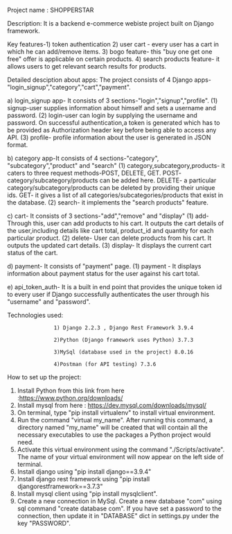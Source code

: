 Project name : SHOPPERSTAR

Description: It is a backend e-commerce webiste project built on Django framework.

Key features-1) token authentication
2) user cart - every user has a cart in which he can add/remove items. 
3) bogo feature- this "buy one get one free" offer is applicable on certain products. 
4) search products feature- it allows users to get relevant search results for products. 


Detailed desciption about apps: The project consists of 4 Django apps-"login_signup","category","cart","payment".

a) login_signup app- It consists of 3 sections-"login","signup","profile".
                    (1) signup-user supplies information about himself and sets a username and password.
                    (2) login-user can login by supplying the username and password. On successful authentication,a token is generated                                 which has to be provided as Authorization header key before being able to access any API. 
                    (3) profile- profile information about the user is generated in JSON format. 
                    
b) category app-It consists of 4 sections-"category", "subcategory","product" and "search"
                    (1) category,subcategory,products- it caters to three request methods-POST, DELETE, GET.
                                  POST- category/subcategory/products can be added here.
                                  DELETE- a particular category/subcategory/products can be deleted by providing their unique ids.
                                  GET- it gives a list of all categories/subcategories/products that exist in the database.
                    (2) search- it implements the "search products" feature.
                  
c) cart- It consists of 3 sections-"add","remove" and "display"
                    (1) add- Through this, user can add products to his cart. It outputs the cart details of the user,including details                         like cart total, product_id and quantity for each particular product.
                    (2) delete- User can delete products from his cart. It outputs the updated cart details.
                    (3) display- It displays the current cart status of the cart.
                    
d) payment- It consists of "payment" page. 
                    (1) payment - It displays information about payment status for the user against his cart total.
                    
e) api_token_auth- It is a built in end point that provides the unique token id to every user if Django successfully authenticates the user through his "username" and "password".

                    


Technologies used:

                   1) Django 2.2.3 , Django Rest Framework 3.9.4
                   
                   2)Python (Django framework uses Python) 3.7.3
                   
                   3)MySql (database used in the project) 8.0.16
                   
                   4)Postman (for API testing) 7.3.6
                   
How to set up the project:

1) Install Python from this link from here :https://www.python.org/downloads/
2) Install mysql from here : https://dev.mysql.com/downloads/mysql/
3) On terminal, type "pip install virtualenv" to install virtual environment.
4) Run the command "virtual my_name". After running this command, a directory named "my_name" will be created that will contain all the necessary executables to use the packages a Python project would need.
5) Activate this virtual environment using the command "./Scripts/activate". The name of your virtual environment will now appear on the left side of terminal. 
6) Install django using "pip install django==3.9.4"
7) Install django rest framework using "pip install djangorestframework==3.7.3"
8) Install mysql client using "pip install mysqlclient".
9) Create a new connection in MySql. Create a new database "com" using sql command "create database com". 
If you have set a password to the connection, then update it in "DATABASE" dict in settings.py under the key "PASSWORD".





